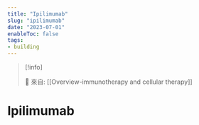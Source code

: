 ```yaml
---
title: "Ipilimumab"
slug: "ipilimumab"
date: "2023-07-01"
enableToc: false
tags:
- building
---
```


> [!info]
>
> 🌱 來自: [[Overview-immunotherapy and cellular therapy]]

# Ipilimumab


